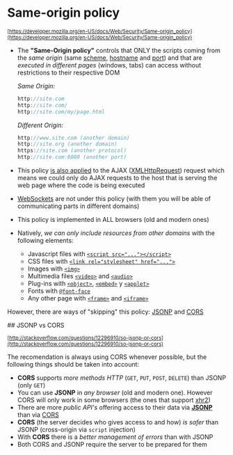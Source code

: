 # Same-origin policy

<sub>[https://developer.mozilla.org/en-US/docs/Web/Security/Same-origin_policy](https://developer.mozilla.org/en-US/docs/Web/Security/Same-origin_policy)</sub>

- The **"Same-Origin policy"** controls that ONLY the scripts coming from the _same origin_ (same [scheme](http://en.wikipedia.org/wiki/URI_scheme), [hostname](http://en.wikipedia.org/wiki/Hostname) and [port](http://en.wikipedia.org/wiki/Port_(computer_networking))) and that are _executed in different pages_ (windows, tabs) can access without restrictions to their respective DOM

    _Same Origin:_

    ```javascript
    http://site.com
    http://site.com/
    http://site.com/my/page.html
    ```

    _Different Origin:_

    ```javascript
    http://www.site.com (another domain)
    http://site.org (another domain)
    https://site.com (another protocol)
    http://site.com:8080 (another port)
    ```

- This policy [is also applied](https://code.google.com/p/browsersec/wiki/Part2#Same-origin_policy_for_XMLHttpRequest) to the AJAX ([XMLHttpRequest](http://en.wikipedia.org/wiki/XMLHttpRequest)) request which means we could only do AJAX requests to the host that is serving the web page where the code is being executed

- [WebSockets](http://www.html5rocks.com/es/tutorials/websockets/basics/) are not under this policy (with them you will be able of communicating parts in different domains)

- This policy is implemented in ALL browsers (old and modern ones)

- Natively, _we can only include resources from other domains_ with the following elements:

    - Javascript files with [`<script src="..."></script>`](https://developer.mozilla.org/en-US/docs/Web/HTML/Element/script)
    - CSS files with [`<link rel="stylesheet" href="...">`](https://developer.mozilla.org/en-US/docs/Web/HTML/Element/link)
    - Images with [`<img>`](https://developer.mozilla.org/en-US/docs/Web/HTML/Element/img)
    - Multimedia files [`<video>`](https://developer.mozilla.org/en-US/docs/Web/HTML/Element/video) and [`<audio>`](https://developer.mozilla.org/en-US/docs/Web/HTML/Element/audio)
    - Plug-ins with [`<object>`](https://developer.mozilla.org/en-US/docs/HTML/Element/object), [`<embed>`](https://developer.mozilla.org/en-US/docs/HTML/Element/embed) y [`<applet>`](https://developer.mozilla.org/en-US/docs/HTML/Element/applet)
    - Fonts with [`@font-face`](https://developer.mozilla.org/en-US/docs/CSS/@font-face) 
    - Any other page with [`<frame>`](https://developer.mozilla.org/en-US/docs/HTML/Element/frame) and [`<iframe>`](https://developer.mozilla.org/en-US/docs/HTML/Element/iframe)

However, there are ways of "skipping" this policy: [JSONP](https://github.com/juanmaguitar/training-frontend-docs/tree/master/same_origin_policy/JSONP) and [CORS](https://github.com/juanmaguitar/training-frontend-docs/tree/master/same_origin_policy/CORS)

## JSONP vs CORS

<sub>[http://stackoverflow.com/questions/12296910/so-jsonp-or-cors](http://stackoverflow.com/questions/12296910/so-jsonp-or-cors)</sub>  

The recomendation is always using CORS whenever possible, but the following things should be taken into account:

- **CORS** supports _more methods HTTP_ (`GET`, `PUT`, `POST`, `DELETE`) than JSONP (only `GET`)
- You can use **JSONP** in _any browser_ (old and modern one). However CORS will only work in some browsers (the ones that support [xhr2](http://caniuse.com/#feat=xhr2))
- There are more _public API's_ offering access to their data via [**JSONP**](http://www.programmableweb.com/category/all/apis?data_format=21174) than via [CORS](http://enable-cors.org/resources.html#apis)
- **CORS** (the server decides who gives access to and how) _is safer_ than JSONP (cross-origin via `script` injection)
- With **CORS** there is a _better management of errors_ than with JSONP
- Both CORS and JSONP require the server to be prepared for them

